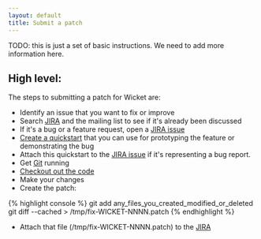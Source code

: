 ```yaml
---
layout: default
title: Submit a patch
---
```


TODO: this is just a set of basic instructions.  We need to add more information here.

## High level: ##
The steps to submitting a patch for Wicket are:

* Identify an issue that you want to fix or improve
* Search [JIRA](https://issues.apache.org/jira/browse/WICKET) and the mailing list to see if it's already been discussed
* If it's a bug or a feature request, open a [JIRA issue](https://issues.apache.org/jira/browse/WICKET)
* [Create a quickstart](../start/quickstart.html) that you can use for prototyping the feature or demonstrating the bug
* Attach this quickstart to the [JIRA issue](https://issues.apache.org/jira/browse/WICKET) if it's representing a bug report.
* Get [Git](http://git-scm.com/) running
* [Checkout out the code](../start/download.html#snapshots_and_latest_bleedingedge_code)
* Make your changes
* Create the patch:

{% highlight console %}
git add any_files_you_created_modified_or_deleted
git diff --cached > /tmp/fix-WICKET-NNNN.patch
{% endhighlight %}

* Attach that file (/tmp/fix-WICKET-NNNN.patch) to the [JIRA](https://issues.apache.org/jira/browse/WICKET)
